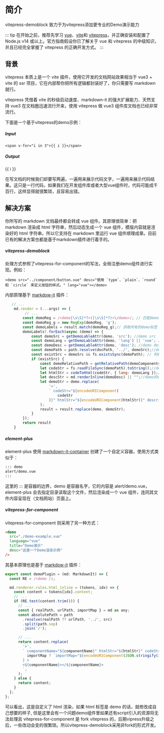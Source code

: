 # 简介
vitepress-demoblock 致力于为vitepress添加更专业的Demo演示能力

::: tip
在开始之前，推荐先学习 [vue](https://vuejs.org/)、[vite](https://cn.vitejs.dev/)和 [vitepress](https://vitepress.vuejs.org/)，并正确安装和配置了 Node.js v14 或以上。官方指南假设你已了解关于 vue 和 vitepress 的中级知识，并且已经完全掌握了 vitepress 的正确开发方式。
:::
## 背景

vitepress 本质上是一个 vite 插件，使用它开发的文档网站效果相当于 vue3 + vite 的 ssr 项目，它在内部帮你把所有逻辑都封装好了，你只需要写 markdown 就行。

vitepress 凭借着 vite 的秒级启动速度、markdown-it 的强大扩展能力、天然支持 vue3 在文档圈迅速流行开来，使用 vitepress 做 vue3 组件库文档也已经非常流行。

下面是一个基于vitepress的demo示例：

##### Input
```
<span v-for="i in 3">{{ i }}</span>
```
##### Output
<span v-for="i in 3">{{ i }}</span>

在写文档的时候我们却要写两遍，一遍用来展示代码文字，一遍用来展示代码结果。这只是一行代码，如果我们在开发组件库或者大型vue组件时，代码可能成千百行，这样显得就很繁琐，且容易出错。

## 解决方案

你所写的 markdown 文档最终都会转成 vue 组件。其原理很简单：把 markdown 渲染成 html 字符串，然后动态生成一个 vue 组件，模版内容就是渲染好的 html 字符串。所以它支持在 markdown 里运行 vue 组件顺理成章。目前已有的解决方案也都是基于markdown插件进行着手的。
##### vitepress-demoblock
处理方式参照了vitepress-for-component的写法，全局注册demo组件进行实现。例如：
```
<demo src="../component/button.vue" desc="使用 `type`、`plain`、`round` 和 `circle` 来定义按钮的样式。" lang="vue"></demo>
```
内部原理基于 [markdow-it](https://markdown-it.docschina.org/) 插件：
```js
   // ...
    md.render = (...args) => {
         // ...
        const demoReg = /<demo[\s\S]*?>([\s\S]*?)<\/demo>/; // 匹配demo标签
        const demoReg_g = new RegExp(demoReg, 'g');
        const demoLabels = result.match(demoReg_g);// 获取所有的demo标签
        demoLabels?.forEach(async (demo) => {
            const demoSrc = getDemoLableAttr(demo, 'src'); //demo src
            const demoLang = getDemoLableAttr(demo, 'lang') || 'vue'; //demo lang
            const demoDesc = getDemoLableAttr(demo, 'desc'); //demo desc
            const demoPath = path.resolve(docPath, '../', demoSrc);//demo md的绝对路径
            const existSrc = demoSrc && fs.existsSync(demoPath); // 判断 src 是否存在且正确
            if (existSrc) {
                const demoRelativePath = getRelativePath(demoComponentsPath, demoPath);// 获取demo的相对路径
                let codeStr = fs.readFileSync(demoPath).toString();//demo中间字符串
                let htmlStr = codeToHtml(codeStr, { lang: demoLang });//demo的html字符串
                let descStr = md.renderInline(demoDesc) || "";//demo的desc字符串
                let demoStr = demo.replace(
                    '>',
                    ` codeStr="${encodeURIComponent(
                        codeStr
                    )}" htmlStr="${encodeURIComponent(htmlStr)}" description="${encodeURIComponent(descStr)}" codePath="${demoRelativePath}">`
                );
                result = result.replace(demo, demoStr);
            }
        });
        return result
    }
```
##### element-plus
element-plus 使用 [markdown-it-container](https://github.com/markdown-it/markdown-it-container#readme) 创建了一个自定义容器，使用方式类似于：

```md
::: demo
alert/demo.vue
:::
```
这里的 ::: 是容器的边界，demo 是容器名字，它的内容是 alert/demo.vue，element-plus 会去指定目录读取这个文件，然后渲染成一个 vue 组件，连同其文件内容呈现在（文档网站）页面上。

##### vitepress-for-component
vitepress-for-component 则采用了另一种方式：
```md
<demo
  src="./demo-example.vue"
  language="vue"
  title="Demo演示"
  desc="这是一个Demo渲染示例"
/>
```
其基本原理也是基于 [markdow-it](https://markdown-it.docschina.org/) 插件：

```js
export const demoPlugin = (md: MarkdownIt) => {
  const RE = /<demo /i;

  md.renderer.rules.html_inline = (tokens, idx) => {
    const content = tokens[idx].content;
    // ...
    if (RE.test(content.trim())) {
      // ...
      const { realPath, urlPath, importMap } = md as any;
      const absolutePath = path
        .resolve(realPath ?? urlPath, '../', src)
        .split(path.sep)
        .join('/');

      // ...
      return content.replace(
        '>',
        ` componentName="${componentName}" htmlStr="${htmlStr}" codeStr="${encodeURIComponent(codeStr)}" ${
          importMap ? `importMap="${encodeURIComponent(JSON.stringify(importMap))}"` : ''
        } >
        <${componentName}></${componentName}>
        `,
      );
    } else {
      return content;
    }
  };
};
```

可以看出，这是自定义了 html 渲染，如果 html 标签是 demo 的话，就修改成自己想要的样子, 但是这里会有一个问题demo组件里如果还有script引入的资源将无法处理且 vitepress-for-component 是 fork vitepress 的，后期vipress升级之后，一些改动会变的很繁琐。所以vitepress-demoblock采用非fork的形式开发。
